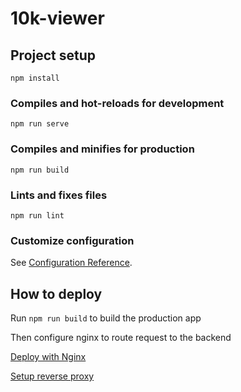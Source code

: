 # 10k-viewer

## Project setup

```
npm install
```

### Compiles and hot-reloads for development

```
npm run serve
```

### Compiles and minifies for production

```
npm run build
```

### Lints and fixes files

```
npm run lint
```

### Customize configuration

See [Configuration Reference](https://cli.vuejs.org/config/).

## How to deploy

Run ``npm run build`` to build the production app

Then configure nginx to route request to the backend

[Deploy with Nginx](https://www.appsyoda.com/blog/deploying-vuejs-app-using-nginx/)

[Setup reverse proxy](https://serverfault.com/questions/396595/nginx-proxy-domain-to-another-domain-with-no-change-url)
